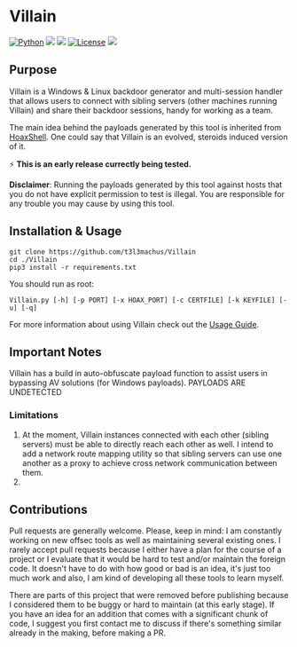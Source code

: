 # Villain
[![Python](https://img.shields.io/badge/Python-%E2%89%A5%203.6-yellow.svg)](https://www.python.org/) 
<img src="https://img.shields.io/badge/PowerShell-%E2%89%A5%20v3.0-blue">
<img src="https://img.shields.io/badge/Developed%20on-kali%20linux-blueviolet">
[![License](https://img.shields.io/badge/License-CC%20Attr--NonCommercial%204.0-red)](https://github.com/t3l3machus/Villain/blob/main/LICENSE.md)
<img src="https://img.shields.io/badge/Maintained%3F-Yes-96c40f">

## Purpose
Villain is a Windows & Linux backdoor generator and multi-session handler that allows users to connect with sibling servers (other machines running Villain) and share their backdoor sessions, handy for working as a team.  

The main idea behind the payloads generated by this tool is inherited from [HoaxShell](https://github.com/t3l3machus/hoaxshell). One could say that Villain is an evolved, steroids induced version of it.

:zap: **This is an early release currectly being tested.**

**Disclaimer**: Running the payloads generated by this tool against hosts that you do not have explicit permission to test is illegal. You are responsible for any trouble you may cause by using this tool.

## Installation & Usage
```
git clone https://github.com/t3l3machus/Villain
cd ./Villain
pip3 install -r requirements.txt
```
You should run as root:
```
Villain.py [-h] [-p PORT] [-x HOAX_PORT] [-c CERTFILE] [-k KEYFILE] [-u] [-q]
```
For more information about using Villain check out the [Usage Guide](https://github.com/t3l3machus/Villain/edit/main/README.md).


## Important Notes
Villain has a build in auto-obfuscate payload function to assist users in bypassing AV solutions (for Windows payloads). PAYLOADS ARE UNDETECTED
### Limitations
1. At the moment, Villain instances connected with each other (sibling servers) must be able to directly reach each other as well. I intend to add a network route mapping utility so that sibling servers can use one another as a proxy to achieve cross network communication between them.
2. 



## Contributions
Pull requests are generally welcome. Please, keep in mind: I am constantly working on new offsec tools as well as maintaining several existing ones. I rarely accept pull requests because I either have a plan for the course of a project or I evaluate that it would be hard to test and/or maintain the foreign code. It doesn't have to do with how good or bad is an idea, it's just too much work and also, I am kind of developing all these tools to learn myself.

There are parts of this project that were removed before publishing because I considered them to be buggy or hard to maintain (at this early stage).
If you have an idea for an addition that comes with a significant chunk of code, I suggest you first contact me to discuss if there's something similar already in the making, before making a PR. 


